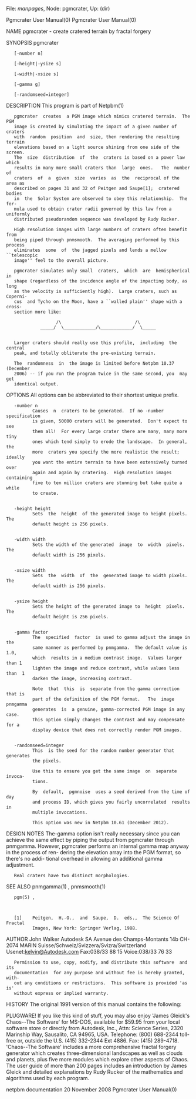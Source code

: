 File: *manpages*,  Node: pgmcrater,  Up: (dir)

Pgmcrater User Manual(0)                              Pgmcrater User Manual(0)



NAME
       pgmcrater - create cratered terrain by fractal forgery


SYNOPSIS
       pgmcrater

       [-number n]

       [-height|-ysize s]

       [-width|-xsize s]

       [-gamma g]

       [-randomseed=integer]



DESCRIPTION
       This program is part of Netpbm(1)

       pgmcrater  creates  a PGM image which mimics cratered terrain.  The PGM
       image is created by simulating the impact of a given number of  craters
       with  random  position  and  size, then rendering the resulting terrain
       elevations based on a light source shining from one side of the screen.
       The  size  distribution  of  the  craters is based on a power law which
       results in many more small craters than  large  ones.   The  number  of
       craters  of  a  given  size  varies  as  the  reciprocal of the area as
       described on pages 31 and 32 of Peitgen and Saupe[1];  cratered  bodies
       in  the  Solar System are observed to obey this relationship.  The for-
       mula used to obtain crater radii governed by this law from a  uniformly
       distributed pseudorandom sequence was developed by Rudy Rucker.

       High resolution images with large numbers of craters often benefit from
       being piped through pnmsmooth.  The averaging performed by this process
       eliminates  some  of  the jagged pixels and lends a mellow ``telescopic
       image'' feel to the overall picture.

       pgmcrater simulates only small  craters,  which  are  hemispherical  in
       shape (regardless of the incidence angle of the impacting body, as long
       as the velocity is sufficiently high).  Large craters, such as Coperni-
       cus  and Tycho on the Moon, have a ``walled plain'' shape with a cross-
       section more like:

                       /\                            /\
                 _____/  \____________/\____________/  \_____


       Larger craters should really use this profile,  including  the  central
       peak, and totally obliterate the pre-existing terrain.

       The  randomness  in  the image is limited before Netpbm 10.37 (December
       2006) -- if you run the program twice in the same second, you  may  get
       identical output.


OPTIONS
       All options can be abbreviated to their shortest unique prefix.



       -number n
              Causes  n  craters to be generated.  If no -number specification
              is given, 50000 craters will be generated.  Don't expect to  see
              them all!  For every large crater there are many, many more tiny
              ones which tend simply to erode the landscape.  In general,  the
              more  craters you specify the more realistic the result; ideally
              you want the entire terrain to have been extensively turned over
              again and again by cratering.  High resolution images containing
              five to ten million craters are stunning but take quite a  while
              to create.


       -height height
              Sets  the  height  of the generated image to height pixels.  The
              default height is 256 pixels.


       -width width
              Sets the width of the generated  image  to  width  pixels.   The
              default width is 256 pixels.


       -xsize width
              Sets  the  width  of  the  generated image to width pixels.  The
              default width is 256 pixels.


       -ysize height
              Sets the height of the generated image to  height  pixels.   The
              default height is 256 pixels.


       -gamma factor
              The  specified  factor  is used to gamma adjust the image in the
              same manner as performed by pnmgamma.  The default value is 1.0,
              which  results in a medium contrast image.  Values larger than 1
              lighten the image and reduce contrast, while values less than  1
              darken the image, increasing contrast.

              Note  that  this  is  separate from the gamma correction that is
              part of the definition of the PGM format.   The  image  pnmgamma
              generates  is  a genuine, gamma-corrected PGM image in any case.
              This option simply changes the contrast and may compensate for a
              display device that does not correctly render PGM images.


       -randomseed=integer
              This  is the seed for the random number generator that generates
              the pixels.

              Use this to ensure you get the same image  on  separate  invoca-
              tions.

              By  default,  pgmnoise  uses a seed derived from the time of day
              and process ID, which gives you fairly uncorrelated  results  in
              multiple invocations.

              This option was new in Netpbm 10.61 (December 2012).




DESIGN NOTES
       The-gamma  option isn't really necessary since you can achieve the same
       effect by piping the output from pgmcrater through pnmgamma.   However,
       pgmcrater  performs an internal gamma map anyway in the process of ren-
       dering the elevation array into the PGM format,  so  there's  no  addi-
       tional overhead in allowing an additional gamma adjustment.

       Real craters have two distinct morphologies.


SEE ALSO
       pnmgamma(1) , pnmsmooth(1)

       pgm(5) ,



       [1]    Peitgen,  H.-O.,  and  Saupe,  D.  eds.,  The Science Of Fractal
              Images, New York: Springer Verlag, 1988.




AUTHOR
       John Walker
       Autodesk SA
       Avenue des Champs-Montants 14b
       CH-2074 MARIN
       Suisse/Schweiz/Svizzera/Svizra/Switzerland
           Usenet:kelvin@Autodesk.com
           Fax:038/33 88 15
           Voice:038/33 76 33

       Permission to use, copy, modify, and distribute this software  and  its
       documentation  for any purpose and without fee is hereby granted, with-
       out any conditions or restrictions.  This software is provided 'as  is'
       without express or implied warranty.


HISTORY
       The original 1991 version of this manual contains the following:


   PLUGWARE!
       If  you  like  this  kind  of stuff, you may also enjoy 'James Gleick's
       Chaos--The Software' for MS-DOS, available for $59.95 from  your  local
       software  store  or directly from Autodesk, Inc., Attn: Science Series,
       2320  Marinship  Way,  Sausalito,  CA  94965,  USA.   Telephone:  (800)
       688-2344  toll-free or, outside the U.S. (415) 332-2344 Ext 4886.  Fax:
       (415) 289-4718.  'Chaos--The Software' includes  a  more  comprehensive
       fractal forgery generator which creates three-dimensional landscapes as
       well as clouds and planets, plus five more modules which explore  other
       aspects  of  Chaos.   The user guide of more than 200 pages includes an
       introduction by James Gleick and detailed explanations by  Rudy  Rucker
       of the mathematics and algorithms used by each program.



netpbm documentation           20 November 2008       Pgmcrater User Manual(0)
